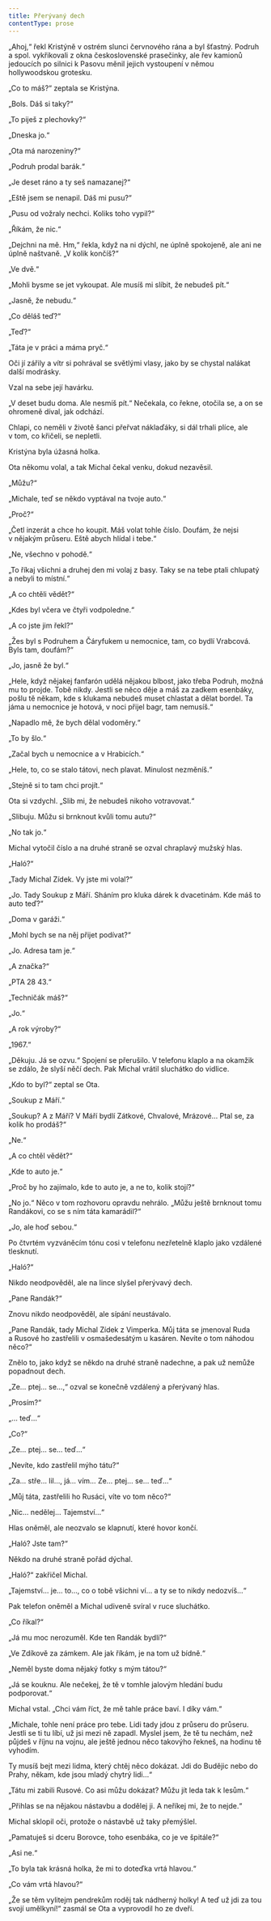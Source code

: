 ```yaml
---
title: Přerývaný dech
contentType: prose
---
```


<section>

„Ahoj,“ řekl Kristýně v ostrém slunci červnového rána a byl šťastný. Podruh a spol. vykřikovali z okna československé prasečinky, ale řev kamionů jedoucích po silnici k Pasovu měnil jejich vystoupení v němou hollywoodskou grotesku.

„Co to máš?“ zeptala se Kristýna.

„Bols. Dáš si taky?“

„To piješ z plechovky?“

„Dneska jo.“

„Ota má narozeniny?“

„Podruh prodal barák.“

„Je deset ráno a ty seš namazanej?“

„Eště jsem se nenapil. Dáš mi pusu?“

„Pusu od vožraly nechci. Koliks toho vypil?“

„Říkám, že nic.“

„Dejchni na mě. Hm,“ řekla, když na ni dýchl, ne úplně spokojeně, ale ani ne úplně naštvaně. „V kolik končíš?“

„Ve dvě.“

„Mohli bysme se jet vykoupat. Ale musíš mi slíbit, že nebudeš pít.“

„Jasně, že nebudu.“

„Co děláš teď?“

„Teď?“

„Táta je v práci a máma pryč.“

Oči jí zářily a vítr si pohrával se světlými vlasy, jako by se chystal nalákat další modrásky.

Vzal na sebe její havárku.

„V deset budu doma. Ale nesmíš pít.“ Nečekala, co řekne, otočila se, a on se ohromeně díval, jak odchází.

Chlapi, co neměli v životě šanci přeřvat náklaďáky, si dál trhali plíce, ale v tom, co křičeli, se nepletli.

Kristýna byla úžasná holka.

</section>

<section>

Ota někomu volal, a tak Michal čekal venku, dokud nezavěsil.

„Můžu?“

„Michale, teď se někdo vyptával na tvoje auto.“

„Proč?“

„Četl inzerát a chce ho koupit. Máš volat tohle číslo. Doufám, že nejsi v nějakým průseru. Eště abych hlídal i tebe.“

„Ne, všechno v pohodě.“

„To říkaj všichni a druhej den mi volaj z basy. Taky se na tebe ptali chlupatý a nebyli to místní.“

„A co chtěli vědět?“

„Kdes byl včera ve čtyři vodpoledne.“

„A co jste jim řekl?“

„Žes byl s Podruhem a Čáryfukem u nemocnice, tam, co bydlí Vrabcová. Byls tam, doufám?“

„Jo, jasně že byl.“

„Hele, když nějakej fanfarón udělá nějakou blbost, jako třeba Podruh, možná mu to projde. Tobě nikdy. Jestli se něco děje a máš za zadkem esenbáky, pošlu tě někam, kde s klukama nebudeš muset chlastat a dělat bordel. Ta jáma u nemocnice je hotová, v noci přijel bagr, tam nemusíš.“

„Napadlo mě, že bych dělal vodoměry.“

„To by šlo.“

„Začal bych u nemocnice a v Hrabicích.“

„Hele, to, co se stalo tátovi, nech plavat. Minulost nezměníš.“

„Stejně si to tam chci projít.“

Ota si vzdychl. „Slib mi, že nebudeš nikoho votravovat.“

„Slibuju. Můžu si brnknout kvůli tomu autu?“

„No tak jo.“

Michal vytočil číslo a na druhé straně se ozval chraplavý mužský hlas.

„Haló?“

„Tady Michal Zídek. Vy jste mi volal?“

„Jo. Tady Soukup z Máří. Sháním pro kluka dárek k dvacetinám. Kde máš to auto teď?“

„Doma v garáži.“

„Mohl bych se na něj přijet podívat?“

„Jo. Adresa tam je.“

„A značka?“

„PTA 28 43.“

„Techničák máš?“

„Jo.“

„A rok výroby?“

„1967.“

„Děkuju. Já se ozvu.“ Spojení se přerušilo. V telefonu klaplo a na okamžik se zdálo, že slyší něčí dech. Pak Michal vrátil sluchátko do vidlice.

„Kdo to byl?“ zeptal se Ota.

„Soukup z Máří.“

„Soukup? A z Máří? V Máří bydlí Zátkové, Chvalové, Mrázové… Ptal se, za kolik ho prodáš?“

„Ne.“

„A co chtěl vědět?“

„Kde to auto je.“

„Proč by ho zajímalo, kde to auto je, a ne to, kolik stojí?“

„No jo.“ Něco v tom rozhovoru opravdu nehrálo. „Můžu ještě brn­knout tomu Randákovi, co se s ním táta kamarádil?“

„Jo, ale hoď sebou.“

Po čtvrtém vyzváněcím tónu cosi v telefonu nezřetelně klaplo jako vzdálené tlesknutí.

„Haló?“

Nikdo neodpověděl, ale na lince slyšel přerývavý dech.

„Pane Randák?“

Znovu nikdo neodpověděl, ale sípání neustávalo.

„Pane Randák, tady Michal Zídek z Vimperka. Můj táta se jmenoval Ruda a Rusové ho zastřelili v osmašedesátým u kasáren. Nevíte o tom náhodou něco?“

Znělo to, jako když se někdo na druhé straně nadechne, a pak už nemůže popadnout dech.

„Ze… ptej… se…,“ ozval se konečně vzdálený a přerývaný hlas.

„Prosím?“

„… teď…“

„Co?“

„Ze… ptej… se… teď…“

„Nevíte, kdo zastřelil mýho tátu?“

„Za… stře… lil…, já… vím… Ze… ptej… se… teď…“

„Můj táta, zastřelili ho Rusáci, víte vo tom něco?“

„Nic… nedělej… Tajemství…“

Hlas oněměl, ale neozvalo se klapnutí, které hovor končí.

„Haló? Jste tam?“

Někdo na druhé straně pořád dýchal.

„Haló?“ zakřičel Michal.

„Tajemství… je… to…, co o tobě všichni ví… a ty se to nikdy nedozvíš…“

Pak telefon oněměl a Michal udiveně svíral v ruce sluchátko.

„Co říkal?“

„Já mu moc nerozuměl. Kde ten Randák bydlí?“

„Ve Zdíkově za zámkem. Ale jak říkám, je na tom už bídně.“

„Neměl byste doma nějaký fotky s mým tátou?“

„Já se kouknu. Ale nečekej, že tě v tomhle jalovým hledání budu podporovat.“

Michal vstal. „Chci vám říct, že mě tahle práce baví. I díky vám.“

„Michale, tohle není práce pro tebe. Lidi tady jdou z průseru do průseru. Jestli se ti tu líbí, už jsi mezi ně zapadl. Myslel jsem, že tě tu nechám, než půjdeš v říjnu na vojnu, ale ještě jednou něco takovýho řekneš, na hodinu tě vyhodím.

Ty musíš bejt mezi lidma, který chtěj něco dokázat. Jdi do Budějic nebo do Prahy, někam, kde jsou mladý chytrý lidi…“

„Tátu mi zabili Rusové. Co asi můžu dokázat? Můžu jít leda tak k lesům.“

„Přihlas se na nějakou nástavbu a dodělej ji. A neříkej mi, že to nejde.“

Michal sklopil oči, protože o nástavbě už taky přemýšlel.

„Pamatuješ si dceru Borovce, toho esenbáka, co je ve špitále?“

„Asi ne.“

„To byla tak krásná holka, že mi to doteďka vrtá hlavou.“

„Co vám vrtá hlavou?“

„Že se těm vylitejm pendrekům roděj tak nádherný holky! A teď už jdi za tou svojí umělkyní!“ zasmál se Ota a vyprovodil ho ze dveří.

</section>
